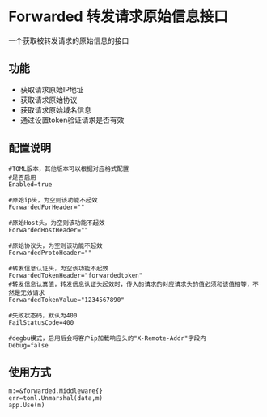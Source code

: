 # Forwarded 转发请求原始信息接口
一个获取被转发请求的原始信息的接口

## 功能
* 获取请求原始IP地址
* 获取请求原始协议
* 获取请求原始域名信息
* 通过设置token验证请求是否有效

## 配置说明

    #TOML版本，其他版本可以根据对应格式配置
    #是否启用
	Enabled=true

    #原始ip头，为空则该功能不起效
	ForwardedForHeader=""

    #原始Host头，为空则该功能不起效
	ForwardedHostHeader=""

    #原始协议头，为空则该功能不起效
	ForwardedProtoHeader=""

    #转发信息认证头，为空该功能不起效
	ForwardedTokenHeader="forwardedtoken"
	#转发信息认真值，转发信息认证头起效时，传入的请求的对应请求头的值必须和该值相等，不然是无效请求
	ForwardedTokenValue="1234567890"

    #失败状态码，默认为400
	FailStatusCode=400

    #degbu模式，启用后会将客户ip加载响应头的"X-Remote-Addr"字段内
	Debug=false

## 使用方式

    m:=&forwarded.Middleware{}
    err=toml.Unmarshal(data,m)
    app.Use(m)